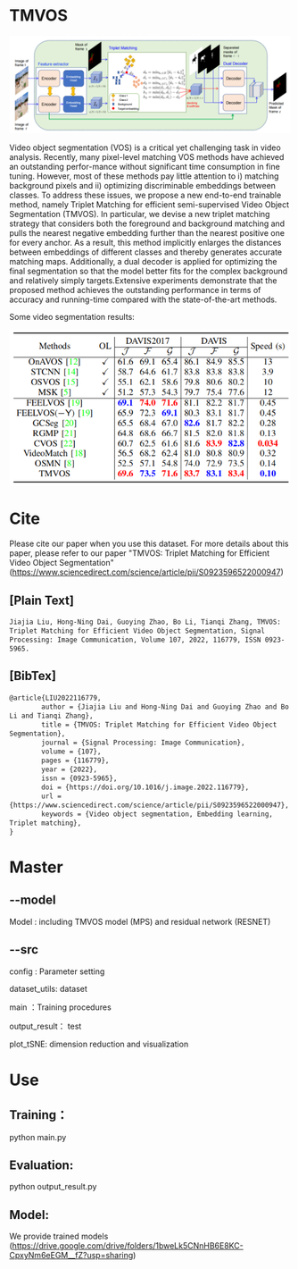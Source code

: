 # TMVOS


![image](model.png)  
  
  Video object segmentation (VOS) is a critical yet challenging task in video analysis. Recently, many pixel-level matching VOS methods have achieved an outstanding perfor-mance without significant time consumption in fine tuning. However, most of these methods pay little attention to i) matching background pixels and ii) optimizing discriminable embeddings between classes. To address these issues, we propose a new end-to-end trainable method, namely Triplet Matching for efficient semi-supervised Video Object Segmentation (TMVOS). In particular, we devise a new triplet matching strategy that considers both the foreground and background matching and pulls the nearest negative embedding further than the nearest positive one for every anchor. As a result, this method implicitly enlarges the distances between embeddings of different classes and thereby generates accurate matching maps. Additionally, a dual decoder is applied for optimizing the final segmentation so that the model better fits for the complex background and relatively simply targets.Extensive experiments demonstrate that the proposed method achieves the outstanding performance in terms of accuracy and running-time compared with the state-of-the-art methods.  
  
Some video segmentation results:


![image](result.png)
    
      
# Cite
Please cite our paper when you use this dataset. For more details about this paper, please refer to our paper "TMVOS: Triplet Matching for Efficient Video Object Segmentation" (https://www.sciencedirect.com/science/article/pii/S0923596522000947)

[Plain Text]
-------------
    Jiajia Liu, Hong-Ning Dai, Guoying Zhao, Bo Li, Tianqi Zhang, TMVOS: Triplet Matching for Efficient Video Object Segmentation, Signal Processing: Image Communication, Volume 107, 2022, 116779, ISSN 0923-5965.



[BibTex]
-------------
    @article{LIU2022116779,
            author = {Jiajia Liu and Hong-Ning Dai and Guoying Zhao and Bo Li and Tianqi Zhang},
            title = {TMVOS: Triplet Matching for Efficient Video Object Segmentation},
            journal = {Signal Processing: Image Communication},
            volume = {107},
            pages = {116779},
            year = {2022},
            issn = {0923-5965},
            doi = {https://doi.org/10.1016/j.image.2022.116779},
            url = {https://www.sciencedirect.com/science/article/pii/S0923596522000947},
            keywords = {Video object segmentation, Embedding learning, Triplet matching},
    }

Master
=

--model  
-------------

Model : including TMVOS model (MPS) and residual network (RESNET)  


--src  
-------------
config : Parameter setting  

dataset_utils: dataset  

main ：Training procedures  

output_result： test  

plot_tSNE: dimension reduction and visualization  

  
    
    

Use  
=

Training：  
--------
python main.py  


Evaluation:  
--------
python output_result.py  


Model:
--------
We provide trained models (https://drive.google.com/drive/folders/1bweLk5CNnHB6E8KC-CpxyNm6eEGM__fZ?usp=sharing)

